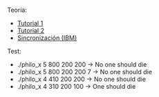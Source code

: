 Teoría:
- [Tutorial 1](https://hpc.llnl.gov/training/tutorials/introduction-parallel-computing-tutorial)
-	[Tutorial 2](https://computing.llnl.gov/tutorials/pthreads/)
- [Sincronización (IBM)](https://www.ibm.com/support/knowledgecenter/ssw_aix_71/generalprogramming/synch_overbmort.html)

Test:
- ./philo_x 5 800 200 200 -> No one should die
- ./philo_x 5 800 200 200 7 -> No one should die
- ./philo_x 4 410 200 200 -> No one should die
- ./philo_x 4 310 200 100 -> One should die

